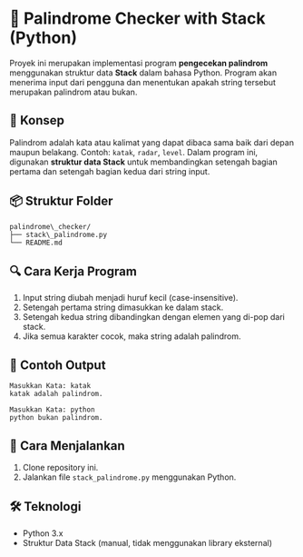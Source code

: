 # 🔁 Palindrome Checker with Stack (Python)
Proyek ini merupakan implementasi program **pengecekan palindrom** menggunakan struktur data **Stack** dalam bahasa Python. Program akan menerima input dari pengguna dan menentukan apakah string tersebut merupakan palindrom atau bukan.

## 🧠 Konsep
Palindrom adalah kata atau kalimat yang dapat dibaca sama baik dari depan maupun belakang. Contoh: `katak`, `radar`, `level`.
Dalam program ini, digunakan **struktur data Stack** untuk membandingkan setengah bagian pertama dan setengah bagian kedua dari string input.

## 📦 Struktur Folder
```
palindrome\_checker/
├── stack\_palindrome.py
└── README.md
```

## 🔍 Cara Kerja Program
1. Input string diubah menjadi huruf kecil (case-insensitive).
2. Setengah pertama string dimasukkan ke dalam stack.
3. Setengah kedua string dibandingkan dengan elemen yang di-pop dari stack.
4. Jika semua karakter cocok, maka string adalah palindrom.

## 🧪 Contoh Output
```
Masukkan Kata: katak
katak adalah palindrom.

Masukkan Kata: python
python bukan palindrom.
````

## 🚀 Cara Menjalankan
1. Clone repository ini.
2. Jalankan file `stack_palindrome.py` menggunakan Python.

## 🛠 Teknologi
* Python 3.x
* Struktur Data Stack (manual, tidak menggunakan library eksternal)

